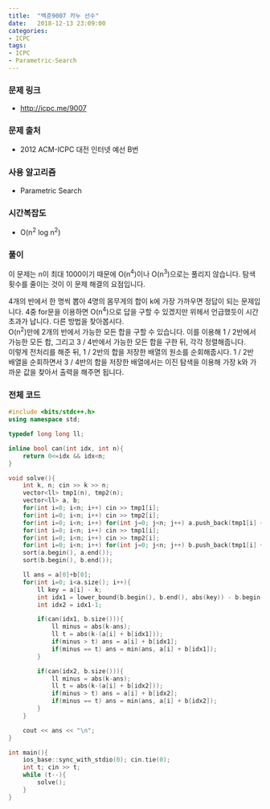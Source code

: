 ```yaml
---
title:  "백준9007 카누 선수"
date:   2018-12-13 23:09:00
categories:
- ICPC
tags:
- ICPC
- Parametric-Search
---
```


### 문제 링크
* http://icpc.me/9007

### 문제 출처
* 2012 ACM-ICPC 대전 인터넷 예선 B번

### 사용 알고리즘
* Parametric Search

### 시간복잡도
* O(n<sup>2</sup> log n<sup>2</sup>)

### 풀이
이 문제는 n이 최대 1000이기 때문에 O(n<sup>4</sup>)이나 O(n<sup>3</sup>)으로는 풀리지 않습니다. 탐색 횟수를 줄이는 것이 이 문제 해결의 요점입니다.

4개의 반에서 한 명씩 뽑아 4명의 몸무게의 합이 k에 가장 가까우면 정답이 되는 문제입니다. 4중 for문을 이용하면 O(n<sup>4</sup>)으로 답을 구할 수 있겠지만 위헤서 언급했듯이 시간초과가 납니다. 다른 방법을 찾아봅시다.<br>
O(n<sup>2</sup>)만에 2개의 반에서 가능한 모든 합을 구할 수 있습니다. 이를 이용해 1 / 2반에서 가능한 모든 합, 그리고 3 / 4반에서 가능한 모든 합을 구한 뒤, 각각 정렬해줍니다.<br>
이렇게 전처리를 해준 뒤, 1 / 2반의 합을 저장한 배열의 원소를 순회해줍시다. 1 / 2반 배열을 순회하면서 3 / 4반의 합을 저장한 배열에서는 이진 탐색을 이용해 가장 k와 가까운 값을 찾아서 출력을 해주면 됩니다.

### 전체 코드
```cpp
#include <bits/stdc++.h>
using namespace std;

typedef long long ll;

inline bool can(int idx, int n){
	return 0<=idx && idx<n;
}

void solve(){
	int k, n; cin >> k >> n;
	vector<ll> tmp1(n), tmp2(n);
	vector<ll> a, b;
	for(int i=0; i<n; i++) cin >> tmp1[i];
	for(int i=0; i<n; i++) cin >> tmp2[i];
	for(int i=0; i<n; i++) for(int j=0; j<n; j++) a.push_back(tmp1[i] + tmp2[j]);
	for(int i=0; i<n; i++) cin >> tmp1[i];
	for(int i=0; i<n; i++) cin >> tmp2[i];
	for(int i=0; i<n; i++) for(int j=0; j<n; j++) b.push_back(tmp1[i] + tmp2[j]);
	sort(a.begin(), a.end());
	sort(b.begin(), b.end());

	ll ans = a[0]+b[0];
	for(int i=0; i<a.size(); i++){
		ll key = a[i] - k;
		int idx1 = lower_bound(b.begin(), b.end(), abs(key)) - b.begin();
		int idx2 = idx1-1;

		if(can(idx1, b.size())){
			ll minus = abs(k-ans);
			ll t = abs(k-(a[i] + b[idx1]));
			if(minus > t) ans = a[i] + b[idx1];
			if(minus == t) ans = min(ans, a[i] + b[idx1]);
		}

		if(can(idx2, b.size())){
			ll minus = abs(k-ans);
			ll t = abs(k-(a[i] + b[idx2]));
			if(minus > t) ans = a[i] + b[idx2];
			if(minus == t) ans = min(ans, a[i] + b[idx2]);
		}
	}

	cout << ans << "\n";
}

int main(){
	ios_base::sync_with_stdio(0); cin.tie(0);
	int t; cin >> t;
	while (t--){
		solve();
	}
}
```
